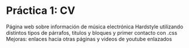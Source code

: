 # Práctica 1: CV
Página web sobre información de música electrónica Hardstyle utilizando distintos tipos de párrafos, titulos y bloques y primer contacto con .css
Mejoras: enlaces hacia otras páginas y videos de youtube enlazados
